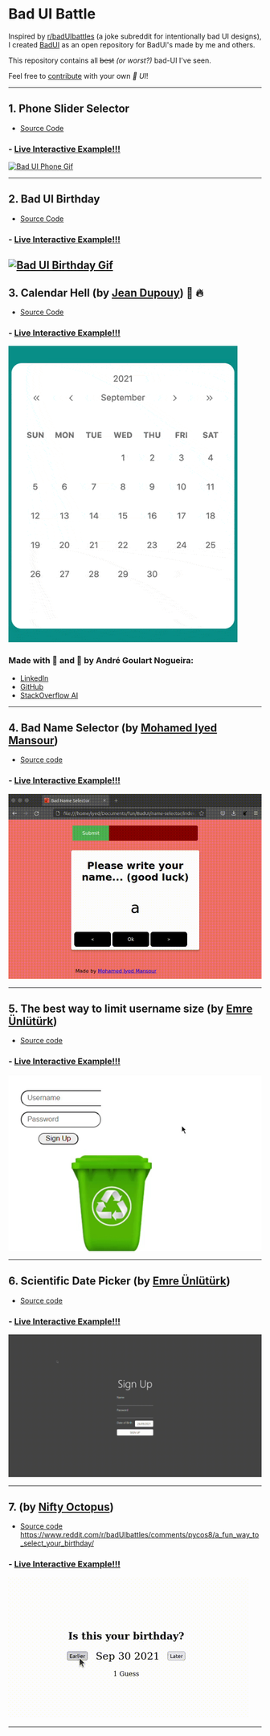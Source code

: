 # Bad UI Battle

Inspired by [r/badUIbattles](https://www.reddit.com/r/badUIbattles/) (a joke subreddit for intentionally bad UI designs), I created [BadUI](https://goulartnogueira.github.io/BadUI) as an open repository for BadUI's made by me and others.

This repository contains all ~~best~~ *(or worst?)* bad-UI I've seen.

Feel free to [contribute](https://github.com/GoulartNogueira/BadUI/pulls) with your own *💩 UI*!

---

## 1. Phone Slider Selector
- [Source Code](https://github.com/GoulartNogueira/BadUI/tree/master/Phone-Slider-Selector/BadUIPhone.html)
### - [Live Interactive Example!!!](https://goulartnogueira.github.io/BadUI/Phone-Slider-Selector/BadUIPhone.html)

<a href="./Phone-Slider-Selector/BadUIPhone.html" target="_blank">![Bad UI Phone Gif](./Phone-Slider-Selector/BadUI%20Phone%20Selector.gif)</a>

---

## 2. Bad UI Birthday
- [Source Code](https://github.com/GoulartNogueira/BadUI/tree/master/Date/BadUIDate.html)
### - [Live Interactive Example!!!](https://goulartnogueira.github.io/BadUI/Date/BadUIDate.html)
  

<a href="./Date/BadUIDate.html" target="_blank">![Bad UI Birthday Gif](./Date/Date.gif)</a>
---

## 3. Calendar Hell (by [Jean Dupouy](https://github.com/izeau)) 📅 ️‍🔥
- [Source Code](https://github.com/izeau/calendar-hell)
### - [Live Interactive Example!!!](https://goulartnogueira.github.io/BadUI/calendar-hell)

<a href="./calendar-hell" target="_blank">![Calendar Hell Video](./calendar-hell/calendar-hell-small.gif)</a>

### Made with 💩 and 💖 by André Goulart Nogueira:

- [LinkedIn](https://www.linkedin.com/in/andre-goulart/)
- [GitHub](https://github.com/GoulartNogueira)
- [StackOverflow AI](https://ai.stackexchange.com/users/49188/andre-goulart)

---

## 4. Bad Name Selector (by [Mohamed Iyed Mansour](https://github.com/imansour12))
- [Source code](https://github.com/GoulartNogueira/BadUI/tree/master/bad-name-selector)
### - [Live Interactive Example!!!](https://goulartnogueira.github.io/BadUI/bad-name-selector)
<a href="./calendar-hell" target="_blank">![Bad Name Selector Video](./bad-name-selector/bad-name-selector-demonstration.gif)</a>

---

## 5. The best way to limit username size (by [Emre Ünlütürk](https://github.com/i01000101))
- [Source code](https://github.com/i01000101/RedditBadUIBattles/tree/main/LimitUsernameSize)
### - [Live Interactive Example!!!](https://goulartnogueira.github.io/BadUI/LimitUsernameSize/badDesign)
<a href="./LimitUsernameSize" target="_blank">![Limit Username Size Video](./LimitUsernameSize/limitUsernameSize.gif)</a>

---

## 6. Scientific Date Picker (by [Emre Ünlütürk](https://github.com/i01000101))
- [Source code](https://github.com/i01000101/RedditBadUIBattles/tree/main/)
### - [Live Interactive Example!!!](https://goulartnogueira.github.io/BadUI/ScientificDatePicker)
<a href="./ScientificDatePicker" target="_blank">![Scientific Date Picker Video](./ScientificDatePicker/datePicker.gif)</a>

---

## 7.  (by [Nifty Octopus](https://www.reddit.com/user/NiftyOctopus_/))
- [Source code](https://codepen.io/NiftyOctopus/pen/rNwRNYp)
https://www.reddit.com/r/badUIbattles/comments/pycos8/a_fun_way_to_select_your_birthday/
### - [Live Interactive Example!!!](https://goulartnogueira.github.io/BadUI/HighLowBirthday)
<a href="./High" target="_blank">![High Low Birthday](./HighLowBirthday/A_fun_way_to_select_your_birthday_pycos8.gif)</a>

---
